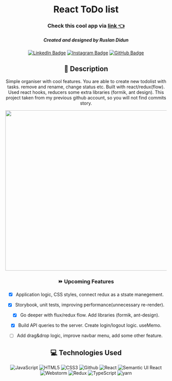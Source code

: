 
<div id="description" align="center">

# React ToDo list

### Check this cool app via [link 👈](https://ruslandidun.github.io/new-todoListProject/)
<div id="description" align="center"> 

##### Created and designed by Ruslan Didun

[![LinkedIn Badge](https://img.shields.io/badge/-RuslanDidun-blue?style=flat&logo=Linkedin&logoColor=black)](https://www.linkedin.com/in/ruslan-didun/)
[![Instagram Badge](https://img.shields.io/badge/-wanderlust_unlimited-skyblue?style=flat&logo=Instagram&logoColor=black)](https://www.instagram.com/wanderlust_unlimited_/)
[![GitHub Badge](https://img.shields.io/badge/-RuslanDidun-junglegreen?style=flat&logo=GitHub&logoColor=black)](https://github.com/RuslanDidun)



## :pencil: Description
Simple organiser with cool features. You are able to create new todolist with tasks. remove and rename, change status etc. Built with react/redux(flow). Used react hooks, reducers some extra libraries (formik, ant design). This project taken from my previous github account, so you will not find commits story.

<div id="header" align="center">
  <img src="https://i.imgur.com/H6mo9GR.png" width="800" height="500">
</div>


### :fast_forward: Upcoming Features

- [x] Application logic, CSS styles, connect redux as a stsate manegement.

- [x] Storybook, unit tests, improving performance(unnecessary re-render).

- [x] Go deeper with flux/redux flow. Add libraries (formik, ant-design).

- [x] Build API queries to the server. Create login/logout logic. useMemo.

- [ ] Add drag&drop logic, improve navbar menu, add some other feature.

## :computer: Technologies Used
![JavaScript](https://img.shields.io/badge/-JavaScript-05122A?style=flat&logo=javascript)
![HTML5](https://img.shields.io/badge/-HTML5-05122A?style=flat&logo=html5)
![CSS3](https://img.shields.io/badge/-CSS-05122A?style=flat&logo=css3)
![Github](https://img.shields.io/badge/-GitHub-05122A?style=flat&logo=github)
![React](https://img.shields.io/badge/-React-05122A?style=flat&logo=react)
![Semantic UI React](https://img.shields.io/badge/-Semantic%20UI%20React-05122A?style=flat&logo=semanticuireact)
![Webstorm](https://img.shields.io/badge/-web_storm-05122A?style=flat&logo=webstorm)
![Redux](https://img.shields.io/badge/-Redux-05122A?style=flat&logo=redux)
![TypeScript](https://img.shields.io/badge/-Type_script-05122A?style=flat&logo=typeScript)
![yarn](https://img.shields.io/badge/-yarn-05122A?style=flat&logo=yarn)

